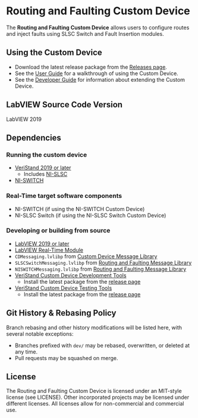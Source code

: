 # Routing and Faulting Custom Device

The **Routing and Faulting Custom Device** allows users to configure routes and inject faults using SLSC Switch and Fault Insertion modules.

## Using the Custom Device

- Download the latest release package from the [Releases page](https://github.com/ni/niveristand-routing-and-faulting-custom-device/releases/).
- See the [User Guide](Docs/User%20Guide.md) for a walkthrough of using the Custom Device.
- See the [Developer Guide](Docs/Developer%20Guide.md) for information about extending the Custom Device.

## LabVIEW Source Code Version

LabVIEW 2019

## Dependencies

### Running the custom device

- [VeriStand 2019 or later](https://www.ni.com/en-us/support/downloads/software-products/download.veristand.html)
  - Includes [NI-SLSC](https://www.ni.com/en-us/support/downloads/drivers/download.ni-slsc.html)
- [NI-SWITCH](https://www.ni.com/en-us/support/downloads/drivers/download.ni-switch.html)

### Real-Time target software components

- NI-SWITCH (if using the NI-SWITCH Custom Device)
- NI-SLSC Switch (if using the NI-SLSC Switch Custom Device)

### Developing or building from source

- [LabVIEW 2019 or later](https://www.ni.com/en-us/support/downloads/software-products/download.labview.html)
- [LabVIEW Real-Time Module](https://www.ni.com/en-us/support/downloads/software-products/download.labview-real-time-module.html)
- `CDMessaging.lvlibp` from [Custom Device Message Library](https://github.com/ni/niveristand-custom-device-message-library)
- `SLSCSwitchMessaging.lvlibp` from [Routing and Faulting Message Library](https://github.com/ni/niveristand-routing-and-faulting-message-library)
- `NISWITCHMessaging.lvlibp` from [Routing and Faulting Message Library](https://github.com/ni/niveristand-routing-and-faulting-message-library)
- [VeriStand Custom Device Development Tools](https://github.com/ni/niveristand-custom-device-development-tools)
  - Install the latest package from the [release page](https://github.com/ni/niveristand-custom-device-development-tools/releases)
- [VeriStand Custom Device Testing Tools](https://github.com/ni/niveristand-custom-device-testing-tools)
  - Install the latest package from the [release page](https://github.com/ni/niveristand-custom-device-testing-tools/releases)

## Git History & Rebasing Policy

Branch rebasing and other history modifications will be listed here, with several notable exceptions:
- Branches prefixed with `dev/` may be rebased, overwritten, or deleted at any time.
- Pull requests may be squashed on merge.

## License

The Routing and Faulting Custom Device is licensed under an MIT-style license (see LICENSE). Other incorporated projects may be licensed under different licenses. All licenses allow for non-commercial and commercial use.
